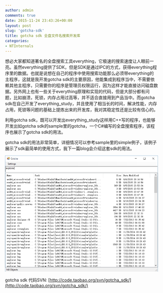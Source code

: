 ```yaml
---
author: admin
comments: true
date: 2015-11-24 23:43:26+00:00
layout: post
slug: 'gotcha-sdk'
title: gotcha sdk 全盘文件名搜索开发库
categories:
- NTInternals
---
```


想必大家都知道著名的全盘搜索工具everything，它极速的搜索速度让人眼前一亮。虽然everything提供了SDK，但是SDK是通过IPC的方式，获得everything程序里的数据。也就是说想在自己的程序中使用搜索功能那么必须带everything的主程序，这就是我开发gotcha sdk的主要原因，他能集成到程序当中，不需要依赖其他主程序，只需要你的程序是管理员权限运行，因为这样才能直接访问磁盘数据。另外网上也有一些关于everything原理和实现的代码，但是大部分都有问题，比如崩溃，死锁，内存占用过高等，并不适合直接用到产品当中。而gotcha sdk在自己开发了everything_study，并且使用了相当长的时间，解决性能，内存占用，死锁等问题的基础上提炼出来的开发库，我对其稳定性还是比较有信心的。

利用gotcha sdk，既可以开发出everything_study这样用C++写的程序，也能够开发出如gotcha sdk的sample里的gotcha，一个C#编写的全盘搜索程序，该程序也展示了gotcha sdk的用法。

gotcha sdk的用法非常简单，详细情况可以参考sample里的simple例子，该例子展示了sdk最简单的使用方式，我下一篇blog会介绍这套sdk的用法。

[![20151124233627](/uploads/2015/11/20151124233627.png)](/uploads/2015/11/20151124233627.png)

gotcha sdk 代码SVN:
[http://code.taobao.org/svn/gotcha_sdk/](http://code.taobao.org/svn/gotcha_sdk/)

